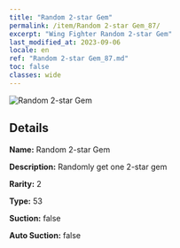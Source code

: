```yaml
---
title: "Random 2-star Gem"
permalink: /item/Random 2-star Gem_87/
excerpt: "Wing Fighter Random 2-star Gem"
last_modified_at: 2023-09-06
locale: en
ref: "Random 2-star Gem_87.md"
toc: false
classes: wide
---
```



 ![Random 2-star Gem](/images/item/Random_2-star_Gem_p.png)



## Details

 **Name:** Random 2-star Gem 

 **Description:** Randomly get one 2-star gem

 **Rarity:** 2 

 **Type:** 53 

 **Suction:** false 

 **Auto Suction:** false 


